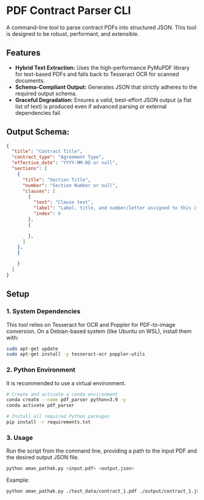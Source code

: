 # PDF Contract Parser CLI

A command-line tool to parse contract PDFs into structured JSON. This tool is designed to be robust, performant, and extensible.

## Features

-   **Hybrid Text Extraction:** Uses the high-performance PyMuPDF library for text-based PDFs and falls back to Tesseract OCR for scanned documents.
-   **Schema-Compliant Output:** Generates JSON that strictly adheres to the required output schema.
-   **Graceful Degradation:** Ensures a valid, best-effort JSON output (a flat list of text) is produced even if advanced parsing or external dependencies fail.

## Output Schema:
```json
{
  "title": "Contract Title",
  "contract_type": "Agreement Type",
  "effective_date": "YYYY-MM-DD or null",
  "sections": [
    {
      "title": "Section Title",
      "number": "Section Number or null",
      "clauses": [
        {
          "text": "Clause text",
          "label": "Label, title, and number/letter assigned to this if any, otherwise empty string.",
          "index": 0
        },
        {

        },
      ]
    },
    {

    }
  ]
}
```

## Setup

### 1. System Dependencies

This tool relies on Tesseract for OCR and Poppler for PDF-to-image conversion. On a Debian-based system (like Ubuntu on WSL), install them with:

```bash
sudo apt-get update
sudo apt-get install -y tesseract-ocr poppler-utils
```

### 2. Python Environment 
It is recommended to use a virtual environment. 

``` bash
# Create and activate a conda environment
conda create --name pdf_parser python=3.9 -y
conda activate pdf_parser

# Install all required Python packages
pip install -r requirements.txt
```


### 3. Usage 
Run the script from the command line, providing a path to the input PDF and the desired output JSON file. 

```bash
python aman_pathak.py <input.pdf> <output.json>
```

Example: 
```bash
python aman_pathak.py ./test_data/contract_1.pdf ./output/contract_1.json
``` 